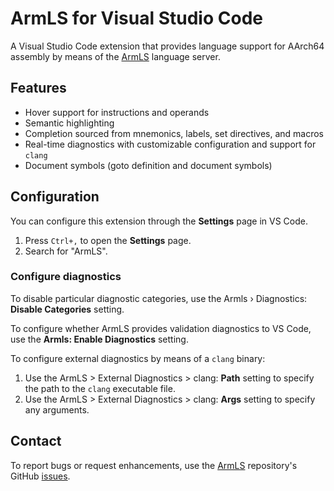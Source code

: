 # ArmLS for Visual Studio Code

A Visual Studio Code extension that provides language support for AArch64 assembly by means of the [ArmLS](https://github.com/arm/armls) language server.

## Features

- Hover support for instructions and operands
- Semantic highlighting
- Completion sourced from mnemonics, labels, set directives, and macros
- Real-time diagnostics with customizable configuration and support for `clang`
- Document symbols (goto definition and document symbols)

## Configuration

You can configure this extension through the **Settings** page in VS Code.

1. Press `Ctrl+,` to open the **Settings** page.
1. Search for "ArmLS".

### Configure diagnostics

To disable particular diagnostic categories, use the Armls › Diagnostics: **Disable Categories** setting.

To configure whether ArmLS provides validation diagnostics to VS Code, use the **Armls: Enable Diagnostics** setting.

To configure external diagnostics by means of a `clang` binary:
1. Use the ArmLS > External Diagnostics > clang: **Path** setting to specify the path to the `clang` executable file.
1.  Use the ArmLS > External Diagnostics > clang: **Args** setting to specify any arguments.


## Contact

To report bugs or request enhancements, use the [ArmLS](https://github.com/arm/armls) repository's GitHub [issues](https://github.com/arm/armls/issues).
